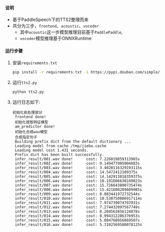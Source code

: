 #### 说明
- 基于PaddleSpeech下的TTS2整理而来
- 共分为三步，`frontend`、`acoustic`、`vocoder`
  - 其中`acoustic`这一步模型推理目前基于`PaddlePaddle`,
  - `vocoder`模型推理基于ONNXRuntime

#### 运行步骤
1. 安装`requirements.txt`
   ```bash
   pip install -r requirements.txt -i https://pypi.douban.com/simple/
   ```

2. 运行`tts2.py`
   ```bash
   python tts2.py
   ```
3. 运行日志如下:
   ```text
   初始化前处理部分
    frontend done!
    初始化提取特征模型
    am_predictor done!
    初始化合成wav模型
    合成指定句子
    Building prefix dict from the default dictionary ...
    Loading model from cache /tmp/jieba.cache
    Loading model cost 1.431 seconds.
    Prefix dict has been built successfully.
    infer_result/001.wav done!      cost: 7.226019859313965s
    infer_result/002.wav done!      cost: 9.149477005004883s
    infer_result/003.wav done!      cost: 3.4020116329193115s
    infer_result/004.wav done!      cost: 14.5472412109375s
    infer_result/005.wav done!      cost: 14.142913818359375s
    infer_result/006.wav done!      cost: 10.191686630249023s
    infer_result/007.wav done!      cost: 15.726643800735474s
    infer_result/008.wav done!      cost: 15.421608209609985s
    infer_result/009.wav done!      cost: 8.083441972732544s
    infer_result/010.wav done!      cost: 10.538750886917114s
    infer_result/011.wav done!      cost: 7.974739074707031s
    infer_result/012.wav done!      cost: 7.274432897567749s
    infer_result/013.wav done!      cost: 8.204563856124878s
    infer_result/014.wav done!      cost: 8.994312286376953s
    infer_result/015.wav done!      cost: 5.084768056869507s
    infer_result/016.wav done!      cost: 5.3102569580078125s
   ```